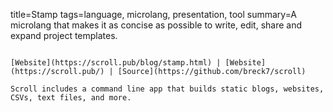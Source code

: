 title=Stamp
tags=language, microlang, presentation, tool
summary=A microlang that makes it as concise as possible to write, edit, share and expand project templates.
~~~~~~

[Website](https://scroll.pub/blog/stamp.html) | [Website](https://scroll.pub/) | [Source](https://github.com/breck7/scroll)

Scroll includes a command line app that builds static blogs, websites, CSVs, text files, and more.
